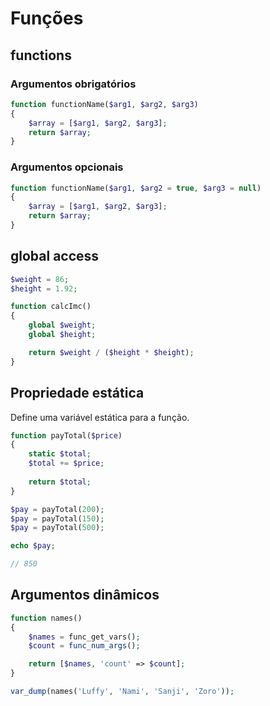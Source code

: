 # Funções

## functions
### Argumentos obrigatórios
```php
function functionName($arg1, $arg2, $arg3)
{
	$array = [$arg1, $arg2, $arg3];
	return $array;
}
```

### Argumentos opcionais
```php
function functionName($arg1, $arg2 = true, $arg3 = null)
{
	$array = [$arg1, $arg2, $arg3];
	return $array;
}
```

## global access
```php
$weight = 86;
$height = 1.92;

function calcImc()
{
	global $weight;
	global $height;

	return $weight / ($height * $height);
}
```

## Propriedade estática
Define uma variável estática para a função.
```php
function payTotal($price)
{
	static $total;
	$total += $price;
	
	return $total;
}

$pay = payTotal(200);
$pay = payTotal(150);
$pay = payTotal(500);

echo $pay;

// 850
```

## Argumentos dinâmicos
```php
function names()
{
	$names = func_get_vars();
	$count = func_num_args();

	return [$names, 'count' => $count];
}

var_dump(names('Luffy', 'Nami', 'Sanji', 'Zoro'));
```
<!--stackedit_data:
eyJoaXN0b3J5IjpbMTk0MjUwMjk0LC0yMTIyOTk1OTE4LC02Nz
MzNDIzNjcsLTE1OTc1MDU2NzgsLTE4NzE3OTI0NTNdfQ==
-->